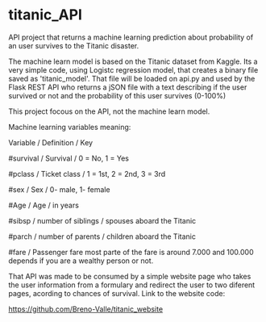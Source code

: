 # titanic_API
API project that returns a machine learning prediction about probability of an user survives to the Titanic disaster.

The machine learn model is based on the Titanic dataset from Kaggle. Its a very simple code, using Logistc regression model, that creates a binary file saved as 'titanic_model'.
That file will be loaded on api.py and used by the Flask REST API who returns a jSON file with a text describing if the user survived or not and the probability of this user survives (0-100%)

This project focous on the API, not the machine learn model.

Machine learning variables meaning:

Variable   /    	Definition	   /     Key

#survival	  /    Survival	  /   0 = No, 1 = Yes

#pclass	   /    Ticket class	 / 1 = 1st, 2 = 2nd, 3 = 3rd

#sex	        /      Sex	     /      0- male, 1- female

#Age	        /      Age         /      in years	

#sibsp	    /     number of siblings / spouses aboard the Titanic 

#parch	     /    number of parents / children aboard the Titanic	

#fare	      /   Passenger fare	   most parte of the fare is around 7.000 and 100.000 depends if you are a wealthy person or not.

That API was made to be consumed by a simple website page who takes the user information from a formulary and redirect the user to two diferent pages, acording to chances of survival.
Link to the website code:

https://github.com/Breno-Valle/titanic_website
